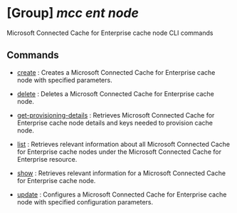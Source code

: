 # [Group] _mcc ent node_

Microsoft Connected Cache for Enterprise cache node CLI commands

## Commands

- [create](/Commands/mcc/ent/node/_create.md)
: Creates a Microsoft Connected Cache for Enterprise cache node with specified parameters.

- [delete](/Commands/mcc/ent/node/_delete.md)
: Deletes a Microsoft Connected Cache for Enterprise cache node.

- [get-provisioning-details](/Commands/mcc/ent/node/_get-provisioning-details.md)
: Retrieves Microsoft Connected Cache for Enterprise cache node details and keys needed to provision cache node.

- [list](/Commands/mcc/ent/node/_list.md)
: Retrieves relevant information about all Microsoft Connected Cache for Enterprise cache nodes under the Microsoft Connected Cache for Enterprise resource.

- [show](/Commands/mcc/ent/node/_show.md)
: Retrieves relevant information for a Microsoft Connected Cache for Enterprise cache node.

- [update](/Commands/mcc/ent/node/_update.md)
: Configures a Microsoft Connected Cache for Enterprise cache node with specified configuration parameters.
